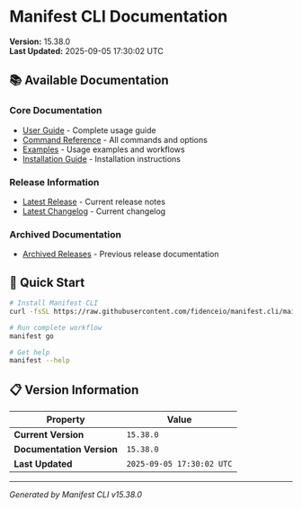 # Manifest CLI Documentation

**Version:** 15.38.0  
**Last Updated:** 2025-09-05 17:30:02 UTC

## 📚 Available Documentation

### Core Documentation
- [User Guide](USER_GUIDE.md) - Complete usage guide
- [Command Reference](COMMAND_REFERENCE.md) - All commands and options
- [Examples](EXAMPLES.md) - Usage examples and workflows
- [Installation Guide](INSTALLATION.md) - Installation instructions

### Release Information
- [Latest Release](RELEASE_v15.38.0.md) - Current release notes
- [Latest Changelog](CHANGELOG_v15.38.0.md) - Current changelog

### Archived Documentation
- [Archived Releases](zArchive/) - Previous release documentation

## 🚀 Quick Start

```bash
# Install Manifest CLI
curl -fsSL https://raw.githubusercontent.com/fidenceio/manifest.cli/main/install-cli.sh | bash

# Run complete workflow
manifest go

# Get help
manifest --help
```

## 📋 Version Information

| Property | Value |
|----------|-------|
| **Current Version** | `15.38.0` |
| **Documentation Version** | `15.38.0` |
| **Last Updated** | `2025-09-05 17:30:02 UTC` |

---
*Generated by Manifest CLI v15.38.0*
